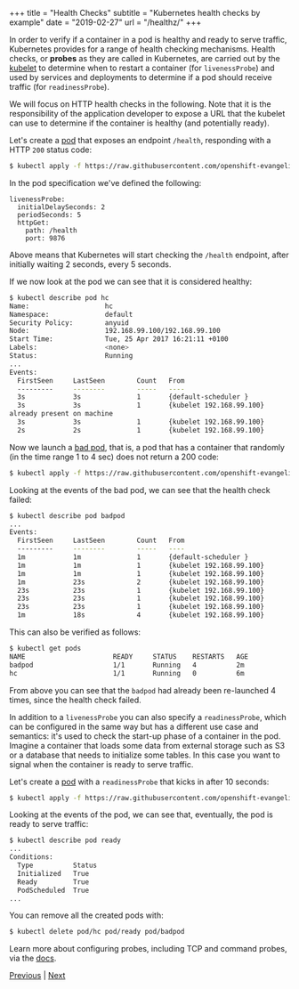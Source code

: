 +++
title = "Health Checks"
subtitle = "Kubernetes health checks by example"
date = "2019-02-27"
url = "/healthz/"
+++

In order to verify if a container in a pod is healthy and ready to serve traffic,
Kubernetes provides for a range of health checking mechanisms. Health checks,
or **probes** as they are called in Kubernetes, are carried out
by the [kubelet](https://kubernetes.io/docs/admin/kubelet/) to determine when to
restart a container (for `livenessProbe`) and used by services and deployments to determine if a pod should receive traffic (for `readinessProbe`).

We will focus on HTTP health checks in the following. Note that it is the responsibility
of the application developer to expose a URL that the kubelet can
use to determine if the container is healthy (and potentially ready).

Let's create a [pod](https://github.com/openshift-evangelists/kbe/blob/main/specs/healthz/pod.yaml)
that exposes an endpoint `/health`, responding with a HTTP `200` status code:

```bash
$ kubectl apply -f https://raw.githubusercontent.com/openshift-evangelists/kbe/main/specs/healthz/pod.yaml
```

In the pod specification we've defined the following:

```
livenessProbe:
  initialDelaySeconds: 2
  periodSeconds: 5
  httpGet:
    path: /health
    port: 9876
```

Above means that Kubernetes will start checking the `/health` endpoint, after initially waiting 2 seconds, every 5 seconds. 

If we now look at the pod we can see that it is considered healthy:

```bash
$ kubectl describe pod hc
Name:                   hc
Namespace:              default
Security Policy:        anyuid
Node:                   192.168.99.100/192.168.99.100
Start Time:             Tue, 25 Apr 2017 16:21:11 +0100
Labels:                 <none>
Status:                 Running
...
Events:
  FirstSeen     LastSeen        Count   From                            SubobjectPath           Type            Reason          Message
  ---------     --------        -----   ----                            -------------           --------        ------          -------
  3s            3s              1       {default-scheduler }                                    Normal          Scheduled       Successfully assigned hc to 192.168.99.100
  3s            3s              1       {kubelet 192.168.99.100}        spec.containers{sise}   Normal          Pulled          Container image "quay.io/openshiftlabs/simpleservice:0.5.0"
already present on machine
  3s            3s              1       {kubelet 192.168.99.100}        spec.containers{sise}   Normal          Created         Created container with docker id 8a628578d6ad; Security:[seccomp=unconfined]
  2s            2s              1       {kubelet 192.168.99.100}        spec.containers{sise}   Normal          Started         Started container with docker id 8a628578d6ad
```

Now we launch a [bad pod](https://github.com/openshift-evangelists/kbe/blob/main/specs/healthz/badpod.yaml),
that is, a pod that has a container that randomly (in the time range 1 to 4 sec)
does not return a 200 code:

```bash
$ kubectl apply -f https://raw.githubusercontent.com/openshift-evangelists/kbe/main/specs/healthz/badpod.yaml
```

Looking at the events of the bad pod, we can see that the health check failed:

```bash
$ kubectl describe pod badpod
...
Events:
  FirstSeen     LastSeen        Count   From                            SubobjectPath           Type            Reason          Message
  ---------     --------        -----   ----                            -------------           --------        ------          -------
  1m            1m              1       {default-scheduler }                                    Normal          Scheduled       Successfully assigned badpod to 192.168.99.100
  1m            1m              1       {kubelet 192.168.99.100}        spec.containers{sise}   Normal          Created         Created container with docker id 7dd660f04945; Security:[seccomp=unconfined]
  1m            1m              1       {kubelet 192.168.99.100}        spec.containers{sise}   Normal          Started         Started container with docker id 7dd660f04945
  1m            23s             2       {kubelet 192.168.99.100}        spec.containers{sise}   Normal          Pulled          Container image "quay.io/openshiftlabs/simpleservice:0.5.0" already present on machine
  23s           23s             1       {kubelet 192.168.99.100}        spec.containers{sise}   Normal          Killing         Killing container with docker id 7dd660f04945: pod "badpod_default(53e5c06a-29cb-11e7-b44f-be3e8f4350ff)" container "sise" is unhealthy, it will be killed and re-created.
  23s           23s             1       {kubelet 192.168.99.100}        spec.containers{sise}   Normal          Created         Created container with docker id ec63dc3edfaa; Security:[seccomp=unconfined]
  23s           23s             1       {kubelet 192.168.99.100}        spec.containers{sise}   Normal          Started         Started container with docker id ec63dc3edfaa
  1m            18s             4       {kubelet 192.168.99.100}        spec.containers{sise}   Warning         Unhealthy       Liveness probe failed: Get http://172.17.0.4:9876/health: net/http: request canceled (Client.Timeout exceeded while awaiting headers)
```

This can also be verified as follows:

```bash
$ kubectl get pods
NAME                      READY     STATUS    RESTARTS   AGE
badpod                    1/1       Running   4          2m
hc                        1/1       Running   0          6m
```

From above you can see that the `badpod` had already been re-launched 4 times,
since the health check failed.

In addition to a `livenessProbe` you can also specify a `readinessProbe`, which
can be configured in the same way but has a different use case and semantics:
it's used to check the start-up phase of a container in the pod. Imagine a container
that loads some data from external storage such as S3 or a database that needs
to initialize some tables. In this case you want to signal when the container is
ready to serve traffic.

Let's create a [pod](https://github.com/openshift-evangelists/kbe/blob/main/specs/healthz/ready.yaml)
with a `readinessProbe` that kicks in after 10 seconds:

```bash
$ kubectl apply -f https://raw.githubusercontent.com/openshift-evangelists/kbe/main/specs/healthz/ready.yaml
```

Looking at the events of the pod, we can see that, eventually, the pod is ready
to serve traffic:

```bash
$ kubectl describe pod ready
...
Conditions:                                                                                                                                                               [0/1888]
  Type          Status
  Initialized   True
  Ready         True
  PodScheduled  True
...
```
You can remove all the created pods with:

```bash
$ kubectl delete pod/hc pod/ready pod/badpod
```

Learn more about configuring probes, including TCP and command probes, via the
[docs](https://kubernetes.io/docs/tasks/configure-pod-container/configure-liveness-readiness-probes/).

[Previous](/sd) | [Next](/envs)
